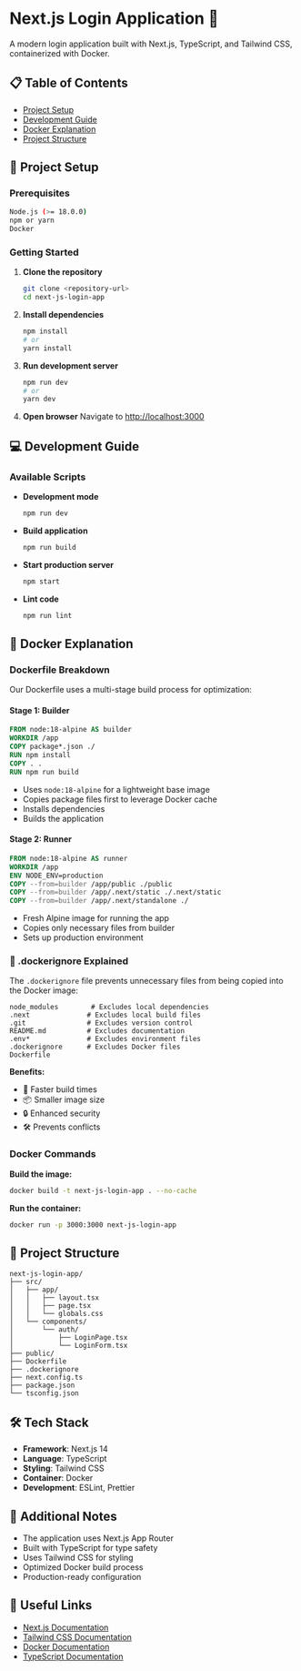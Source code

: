 # Next.js Login Application 🚀

A modern login application built with Next.js, TypeScript, and Tailwind CSS, containerized with Docker.

## 📋 Table of Contents
- [Project Setup](#-project-setup)
- [Development Guide](#-development-guide)
- [Docker Explanation](#-docker-explanation)
- [Project Structure](#-project-structure)

## 🚀 Project Setup

### Prerequisites
```bash
Node.js (>= 18.0.0)
npm or yarn
Docker
```

### Getting Started

1. **Clone the repository**
   ```bash
   git clone <repository-url>
   cd next-js-login-app
   ```

2. **Install dependencies**
   ```bash
   npm install
   # or
   yarn install
   ```

3. **Run development server**
   ```bash
   npm run dev
   # or
   yarn dev
   ```

4. **Open browser**
   Navigate to [http://localhost:3000](http://localhost:3000)

## 💻 Development Guide

### Available Scripts

- **Development mode**
  ```bash
  npm run dev
  ```

- **Build application**
  ```bash
  npm run build
  ```

- **Start production server**
  ```bash
  npm start
  ```

- **Lint code**
  ```bash
  npm run lint
  ```

## 🐳 Docker Explanation

### Dockerfile Breakdown

Our Dockerfile uses a multi-stage build process for optimization:

#### Stage 1: Builder
```dockerfile
FROM node:18-alpine AS builder
WORKDIR /app
COPY package*.json ./
RUN npm install
COPY . .
RUN npm run build
```
- Uses `node:18-alpine` for a lightweight base image
- Copies package files first to leverage Docker cache
- Installs dependencies
- Builds the application

#### Stage 2: Runner
```dockerfile
FROM node:18-alpine AS runner
WORKDIR /app
ENV NODE_ENV=production
COPY --from=builder /app/public ./public
COPY --from=builder /app/.next/static ./.next/static
COPY --from=builder /app/.next/standalone ./
```
- Fresh Alpine image for running the app
- Copies only necessary files from builder
- Sets up production environment

### 🚫 .dockerignore Explained

The `.dockerignore` file prevents unnecessary files from being copied into the Docker image:

```plaintext
node_modules        # Excludes local dependencies
.next              # Excludes local build files
.git               # Excludes version control
README.md          # Excludes documentation
.env*              # Excludes environment files
.dockerignore      # Excludes Docker files
Dockerfile
```

**Benefits:**
- 🚀 Faster build times
- 📦 Smaller image size
- 🔒 Enhanced security
- 🛠 Prevents conflicts

### Docker Commands

**Build the image:**
```bash
docker build -t next-js-login-app . --no-cache
```

**Run the container:**
```bash
docker run -p 3000:3000 next-js-login-app
```

## 📁 Project Structure

```
next-js-login-app/
├── src/
│   ├── app/
│   │   ├── layout.tsx
│   │   ├── page.tsx
│   │   └── globals.css
│   └── components/
│       └── auth/
│           ├── LoginPage.tsx
│           └── LoginForm.tsx
├── public/
├── Dockerfile
├── .dockerignore
├── next.config.ts
├── package.json
└── tsconfig.json
```

## 🛠 Tech Stack

- **Framework**: Next.js 14
- **Language**: TypeScript
- **Styling**: Tailwind CSS
- **Container**: Docker
- **Development**: ESLint, Prettier

## 📝 Additional Notes

- The application uses Next.js App Router
- Built with TypeScript for type safety
- Uses Tailwind CSS for styling
- Optimized Docker build process
- Production-ready configuration

## 🔗 Useful Links

- [Next.js Documentation](https://nextjs.org/docs)
- [Tailwind CSS Documentation](https://tailwindcss.com/docs)
- [Docker Documentation](https://docs.docker.com)
- [TypeScript Documentation](https://www.typescriptlang.org/docs)